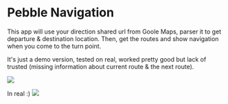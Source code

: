 # Pebble Navigation
This app will use your direction shared url from Goole Maps, parser it to get departure & destination location. Then, get the routes and show navigation when you come to the turn point.

It's just a demo version, tested on real, worked pretty good but lack of trusted (missing information about current route & the next route).

<img src="http://markg.in/wp-content/uploads/2016/12/pebble-navigation.gif">

In real :)
<img src="http://markg.in/wp-content/uploads/2016/12/IMG_0953-e1481535333920.jpg">
